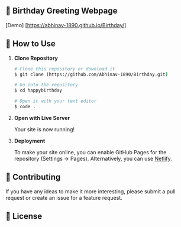 ## 🎉 Birthday Greeting Webpage 

[Demo] [https://abhinav-1890.github.io/Birthday/]

## 🚀 How to Use

1.  **Clone Repository**

    ```bash
    # Clone this repository or download it
    $ git clone (https://github.com/Abhinav-1890/Birthday.git)

    # Go into the repository
    $ cd happybirthday

    # Open it with your text editor
    $ code .
    ```

2. **Open with Live Server**

    Your site is now running!

3. **Deployment**

    To make your site online, you can enable GitHub Pages for the repository (Settings -> Pages). Alternatively, you can use [Netlify](https://www.netlify.com/).

## 📝 Contributing

If you have any ideas to make it more interesting, please submit a pull request or create an issue for a feature request.

## 🤝 License


